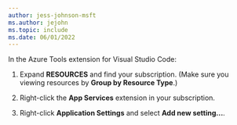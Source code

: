 ```yaml
---
author: jess-johnson-msft
ms.author: jejohn
ms.topic: include
ms.date: 06/01/2022
---
```


In the Azure Tools extension for Visual Studio Code:

1. Expand **RESOURCES** and find your subscription. (Make sure you viewing resources by **Group by Resource Type**.)

1. Right-click the **App Services** extension in your subscription.

1. Right-click **Application Settings** and select **Add new setting...**.

